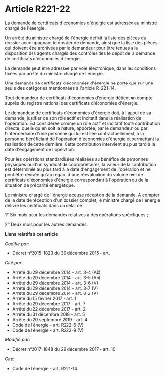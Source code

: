 # Article R221-22

La demande de certificats d'économies d'énergie est adressée au ministre chargé de l'énergie.

Un arrêté du ministre chargé de l'énergie définit la liste des pièces du dossier accompagnant le dossier de demande, ainsi
que la liste des pièces qui doivent être archivées par le demandeur pour être tenues à la disposition des agents chargés des
contrôles dès le dépôt de la demande de certificats d'économies d'énergie.

La demande peut être adressée par voie électronique, dans les conditions fixées par arrêté du ministre chargé de l'énergie.

Une demande de certificats d'économies d'énergie ne porte que sur une seule des catégories mentionnées à l'article R. 221-14.

Tout demandeur de certificats d'économies d'énergie détient un compte auprès du registre national des certificats d'économies
d'énergie.

Le demandeur de certificats d'économies d'énergie doit, à l'appui de sa demande, justifier de son rôle actif et incitatif
dans la réalisation de l'opération. Est considérée comme un rôle actif et incitatif toute contribution directe, quelle qu'en
soit la nature, apportée, par le demandeur ou par l'intermédiaire d'une personne qui lui est liée contractuellement, à la
personne bénéficiant de l'opération d'économies d'énergie et permettant la réalisation de cette dernière. Cette contribution
intervient au plus tard à la date d'engagement de l'opération.

Pour les opérations standardisées réalisées au bénéfice de personnes physiques ou d'un syndicat de copropriétaires, la valeur
de la contribution est déterminée au plus tard à la date d'engagement de l'opération et ne peut être révisée qu'au regard
d'une réévaluation du volume réel de certificats d'économies d'énergie correspondant à l'opération ou de la situation de
précarité énergétique.

Le ministre chargé de l'énergie accuse réception de la demande. A compter de la date de réception d'un dossier complet, le
ministre chargé de l'énergie délivre les certificats dans un délai de :

1° Six mois pour les demandes relatives à des opérations spécifiques ;

2° Deux mois pour les autres demandes.

**Liens relatifs à cet article**

_Codifié par_:

  - Décret n°2015-1823 du 30 décembre 2015 - art.

_Cité par_:

  - Arrêté du 29 décembre 2014 - art. 3-4 (Ab)
  - Arrêté du 29 décembre 2014 - art. 3-5 (Ab)
  - Arrêté du 29 décembre 2014 - art. 3-6 (V)
  - Arrêté du 29 décembre 2014 - art. 3-7 (V)
  - Arrêté du 29 décembre 2014 - art. 8-2 (V)
  - Arrêté du 15 février 2017 - art. 1
  - Arrêté du 29 décembre 2017 - art. 7
  - Arrêté du 22 décembre 2017 - art. 2
  - Arrêté du 31 décembre 2018 - art. 5
  - Arrêté du 20 septembre 2019 - art. 4
  - Code de l'énergie - art. R222-6 (V)
  - Code de l'énergie - art. R222-9 (V)

_Modifié par_:

  - Décret n°2017-1848 du 29 décembre 2017 - art. 10

_Cite_:

  - Code de l'énergie - art. R221-14
